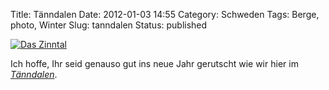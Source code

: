 Title: Tänndalen
Date: 2012-01-03 14:55
Category: Schweden
Tags: Berge, photo, Winter
Slug: tanndalen
Status: published

[![Das
Zinntal](/pic/tanndalen1_s.jpg "Das Zinntal")](/pic/tanndalen1_l.jpg)

Ich hoffe, Ihr seid genauso gut ins neue Jahr gerutscht wie wir hier im
[*Tänndalen*](http://maps.google.com/maps?q=t%C3%A4nndalen&hl=de).

